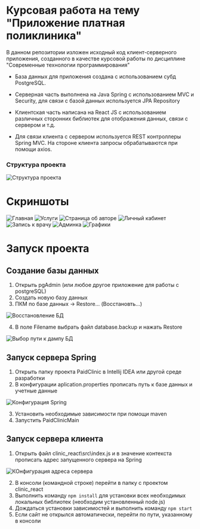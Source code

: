# Курсовая работа на тему "Приложение платная поликлиника"

В данном репозитории изложен исходный код клиент-серверного приложения, созданного в качестве курсовой работы по дисциплине "Современные технологии программирования"

* База данных для приложения создана с использованием субд PostgreSQL.

* Серверная часть выполнена на Java Spring с использованием MVC и Security,
для связи с базой данных используется JPA Repository

* Клиентская часть написана на React JS с использованием различных сторонних библиотек для отображения данных, связи с сервером и т.д. 

* Для связи клиента с сервером используется REST контроллеры Spring MVC. На стороне клиента запросы обрабатываются при помощи axios.

### Структура проекта 


<img style="max-width: 450px" src="img/%D0%94%D0%B8%D0%B0%D0%B3%D1%80%D0%B0%D0%BC%D0%BC%D0%B0%20%D0%B0%D1%80%D1%85%D0%B8%D1%82%D0%B5%D0%BA%D1%82%D1%83%D1%80%D1%8B%20%D0%BF%D1%80%D0%B8%D0%BB%D0%BE%D0%B6%D0%B5%D0%BD%D0%B8%D1%8F.png" alt="Структура проекта">

# Скриншоты

<img style="max-width: 450px" src="img/site/%D0%93%D0%BB%D0%B0%D0%B2%D0%BD%D0%B0%D1%8F.png" alt="Главная">

<img style="max-width: 450px" src="img/site/%D0%A3%D1%81%D0%BB%D1%83%D0%B3%D0%B8.png" alt="Услуги">

<img style="max-width: 450px" src="img/site/%D0%9E%D0%B1%20%D0%B0%D0%B2%D1%82%D0%BE%D1%80%D0%B5.png" alt="Страница об авторе">

<img style="max-width: 450px" src="img/site/%D0%9B%D0%B8%D1%87%D0%BD%D1%8B%D0%B9%20%D0%BA%D0%B0%D0%B1%D0%B8%D0%BD%D0%B5%D1%82.png" alt="Личный кабинет">

<img style="max-width: 450px" src="img/site/%D0%97%D0%B0%D0%BF%D0%B8%D1%81%D1%8C%20%D0%BA%20%D0%B2%D1%80%D0%B0%D1%87%D1%83.gif" alt="Запись к врачу">

<img style="max-width: 450px" src="img/site/%D0%90%D0%B4%D0%BC%D0%B8%D0%BD%D0%BA%D0%B0.png" alt="Админка">

<img style="max-width: 450px" src="img/site/%D0%93%D1%80%D0%B0%D1%84%D0%B8%D0%BA%D0%B8.png" alt="Графики">

# Запуск проекта

## Создание базы данных

1. Открыть pgAdmin (или любое другое приложение для работы с postgreSQL)
2. Создать новую базу данных
3. ПКМ по базе данных -> Restore... (Восстановть...)

![Восстановление БД](./img/%D0%92%D0%BE%D1%81%D1%81%D1%82%D0%B0%D0%BD%D0%BE%D0%B2%D0%BB%D0%B5%D0%BD%D0%B8%D0%B5%20%D0%91%D0%94.png)

4. В поле Filename выбрать файл database.backup и нажать Restore

![Выбор пути к дампу БД](./img/%D0%92%D1%8B%D0%B1%D0%BE%D1%80%20%D0%BF%D1%83%D1%82%D0%B8%20%D0%BA%20%D0%B4%D0%B0%D0%BC%D0%BF%D1%83%20%D0%91%D0%94.png)

## Запуск сервера Spring

1. Открыть папку проекта PaidClinic в Intellij IDEA или другой среде разработки
2. В конфигурации aplication.properties прописать путь к базе данных и учетные данные

![Конфигурация Spring](./img/%D0%9A%D0%BE%D0%BD%D1%84%D0%B8%D0%B3%D1%83%D1%80%D0%B0%D1%86%D0%B8%D1%8F%20Spring.png)

3. Установить необходимые зависимости при помощи maven
4. Запустить PaidClinicMain

## Запуск сервера клиента

1. Открыть файл clinic_react\src\index.js и в значение контекста прописать адрес запущенного сервера на Spring

![КОнфигурация адреса сервера](./img/%D0%9A%D0%BE%D0%BD%D1%84%D0%B8%D0%B3%D1%83%D1%80%D0%B0%D1%86%D0%B8%D1%8F%20%D0%B0%D0%B4%D1%80%D0%B5%D1%81%D0%B0%20%D1%81%D0%B5%D1%80%D0%B2%D0%B5%D1%80%D0%B0.png)

2. В консоли (командной строке) перейти в папку с проектом clinic_react
3. Выполнить команду `npm install` для установки всех необходимых локальных библиотек (необходим установленный node.js)
4. Дождаться установки зависимостей и выполнить команду `npm start`
5. Если сайт не открылся автоматически, перейти по пути, указанному в консоли
